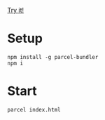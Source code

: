[Try it!](https://nielsrolf.github.io/)

# Setup
```
npm install -g parcel-bundler
npm i
```

# Start
```
parcel index.html
```
